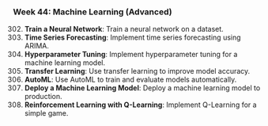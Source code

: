 ### Week 44: Machine Learning (Advanced)
302. **Train a Neural Network**: Train a neural network on a dataset.
303. **Time Series Forecasting**: Implement time series forecasting using ARIMA.
304. **Hyperparameter Tuning**: Implement hyperparameter tuning for a machine learning model.
305. **Transfer Learning**: Use transfer learning to improve model accuracy.
306. **AutoML**: Use AutoML to train and evaluate models automatically.
307. **Deploy a Machine Learning Model**: Deploy a machine learning model to production.
308. **Reinforcement Learning with Q-Learning**: Implement Q-Learning for a simple game.

